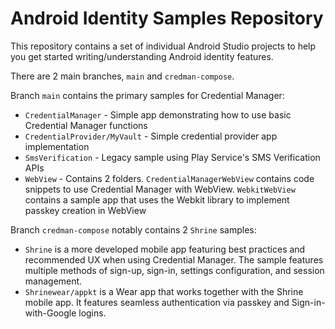 Android Identity Samples Repository
===================================

This repository contains a set of individual Android Studio projects to help you get
started writing/understanding Android identity features.

There are 2 main branches, `main` and `credman-compose`.

Branch `main` contains the primary samples for Credential Manager:
* `CredentialManager` - Simple app demonstrating how to use basic Credential Manager functions
* `CredentialProvider/MyVault` - Simple credential provider app implementation
* `SmsVerification` - Legacy sample using Play Service's SMS Verification APIs
* `WebView` - Contains 2 folders. `CredentialManagerWebView` contains code snippets to use
  Credential Manager with WebView. `WebkitWebView` contains a sample app that uses the Webkit
  library to implement passkey creation in WebView

Branch `credman-compose` notably contains 2 `Shrine` samples:
* `Shrine` is a more developed mobile app featuring best practices and recommended UX when
  using Credential Manager. The sample features multiple methods of sign-up, sign-in, settings
  configuration, and session management.
* `Shrinewear/appkt` is a Wear app that works together with the Shrine mobile app. It features
  seamless authentication via passkey and Sign-in-with-Google logins.